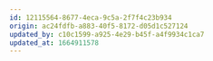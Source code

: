 ```yaml
---
id: 12115564-8677-4eca-9c5a-2f7f4c23b934
origin: ac24fdfb-a883-40f5-8172-d05d1c527124
updated_by: c10c1599-a925-4e29-b45f-a4f9934c1ca7
updated_at: 1664911578
---
```

